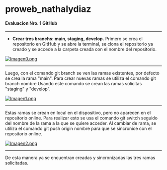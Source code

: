 proweb_nathalydiaz
===============
#### Evaluacion Nro. 1 GitHub
----------
* **Crear tres branchs: main, staging, develop.**
Primero se crea el repositorio en GitHub y se abre la terminal, se clona el repositorio ya creado y se accede a la carpeta creada con el nombre del repositorio.

[![Imagen0.png](https://i.postimg.cc/02ngKzGX/Imagen0.png)](https://postimg.cc/rKDZvFP5)

----------
Luego, con el comando git branch se ven las ramas existentes, por defecto se crea la rama "main".
Para crear nuevas ramas se utiliza el comando git branch nombre
Usando este comando se crean las ramas solicitas "staging" y "develop".

[![Imagen1.png](https://i.postimg.cc/j2KMXhQV/Imagen1.png)](https://postimg.cc/WFWmpgHS)

----------
Estas ramas se crean en local en el dispositivo, pero no aparecen en el repositorio online. Para realizar esto se usa el comando git switch seguido del nombre de la rama a la que se quiere acceder.
Al cambiar de rama, se utiliza el comando git push origin nombre para que se sincronice con el repositorio online.

[![Imagen2.png](https://i.postimg.cc/qMJm6jvy/Imagen2.png)](https://postimg.cc/s1LPtPSg)

----------
De esta manera ya se encuentran creadas y sincronizadas las tres ramas solicitadas.
